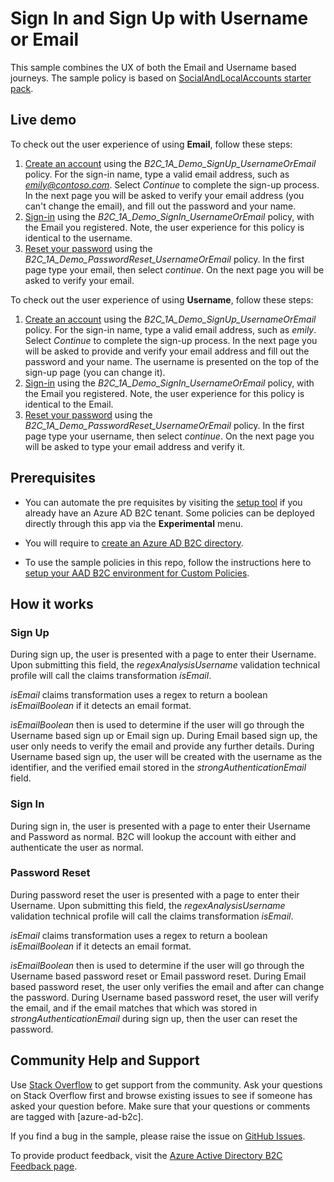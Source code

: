 # Sign In and Sign Up with Username or Email

This sample combines the UX of both the Email and Username based journeys. The sample policy is based on [SocialAndLocalAccounts starter pack](../../../SocialAndLocalAccounts). 

## Live demo

To check out the user experience of using **Email**, follow these steps:

1. [Create an account](https://b2clivedemo.b2clogin.com/b2clivedemo.onmicrosoft.com/B2C_1A_Demo_SignUp_UsernameOrEmail/oauth2/v2.0/authorize?client_id=cfaf887b-a9db-4b44-ac47-5efff4e2902c&nonce=defaultNonce&redirect_uri=https%3A%2F%2Fjwt.ms&scope=openid&response_type=id_token&prompt=login) using the *B2C_1A_Demo_SignUp_UsernameOrEmail* policy. For the sign-in name, type a valid email address, such as *emily@contoso.com*. Select *Continue* to complete the sign-up process. In the next page you will be asked to verify your email address (you can't change the email), and fill out the password and your name.
1. [Sign-in](https://b2clivedemo.b2clogin.com/b2clivedemo.onmicrosoft.com/B2C_1A_Demo_SignIn_UsernameOrEmail/oauth2/v2.0/authorize?client_id=cfaf887b-a9db-4b44-ac47-5efff4e2902c&nonce=defaultNonce&redirect_uri=https%3A%2F%2Fjwt.ms&scope=openid&response_type=id_token&prompt=login) using the *B2C_1A_Demo_SignIn_UsernameOrEmail* policy, with the Email you registered. Note, the user experience for this policy is identical to the username.
1. [Reset your password](https://b2clivedemo.b2clogin.com/b2clivedemo.onmicrosoft.com/B2C_1A_Demo_PasswordReset_UsernameOrEmail/oauth2/v2.0/authorize?client_id=cfaf887b-a9db-4b44-ac47-5efff4e2902c&nonce=defaultNonce&redirect_uri=https%3A%2F%2Fjwt.ms&scope=openid&response_type=id_token&prompt=login) using the *B2C_1A_Demo_PasswordReset_UsernameOrEmail* policy. In the first page type your email, then select *continue*. On the next page you will be asked to verify your email.

To check out the user experience of using **Username**, follow these steps:

1. [Create an account](https://b2clivedemo.b2clogin.com/b2clivedemo.onmicrosoft.com/B2C_1A_Demo_SignUp_UsernameOrEmail/oauth2/v2.0/authorize?client_id=cfaf887b-a9db-4b44-ac47-5efff4e2902c&nonce=defaultNonce&redirect_uri=https%3A%2F%2Fjwt.ms&scope=openid&response_type=id_token&prompt=login) using the *B2C_1A_Demo_SignUp_UsernameOrEmail* policy. For the sign-in name, type a valid email address, such as *emily*. Select *Continue* to complete the sign-up process. In the next page you will be asked to provide and verify your email address and fill out the password and your name. The username is presented on the top of the sign-up page (you can change it).
1. [Sign-in](https://b2clivedemo.b2clogin.com/b2clivedemo.onmicrosoft.com/B2C_1A_Demo_SignIn_UsernameOrEmail/oauth2/v2.0/authorize?client_id=cfaf887b-a9db-4b44-ac47-5efff4e2902c&nonce=defaultNonce&redirect_uri=https%3A%2F%2Fjwt.ms&scope=openid&response_type=id_token&prompt=login) using the *B2C_1A_Demo_SignIn_UsernameOrEmail* policy, with the Email you registered. Note, the user experience for this policy is identical to the Email.
1. [Reset your password](https://b2clivedemo.b2clogin.com/b2clivedemo.onmicrosoft.com/B2C_1A_Demo_PasswordReset_UsernameOrEmail/oauth2/v2.0/authorize?client_id=cfaf887b-a9db-4b44-ac47-5efff4e2902c&nonce=defaultNonce&redirect_uri=https%3A%2F%2Fjwt.ms&scope=openid&response_type=id_token&prompt=login) using the *B2C_1A_Demo_PasswordReset_UsernameOrEmail* policy. In the first page type your username, then select *continue*. On the next page you will be asked to type your email address and verify it.

## Prerequisites

- You can automate the pre requisites by visiting the [setup tool](https://aka.ms/iefsetup) if you already have an Azure AD B2C tenant. Some policies can be deployed directly through this app via the **Experimental** menu.

- You will require to [create an Azure AD B2C directory](https://docs.microsoft.com/azure/active-directory-b2c/tutorial-create-tenant).

- To use the sample policies in this repo, follow the instructions here to [setup your AAD B2C environment for Custom Policies](https://docs.microsoft.com/azure/active-directory-b2c/active-directory-b2c-get-started-custom).


## How it works

### Sign Up

During sign up, the user is presented with a page to enter their Username. Upon submitting this field, the *regexAnalysisUsername* validation technical profile will call the claims transformation *isEmail*.

*isEmail* claims transformation uses a regex to return a boolean *isEmailBoolean* if it detects an email format.

*isEmailBoolean* then is used to determine if the user will go through the Username based sign up or Email sign up.
During Email based sign up, the user only needs to verify the email and provide any further details.
During Username based sign up, the user will be created with the username as the identifier, and the verified email stored in the *strongAuthenticationEmail* field.

### Sign In

During sign in, the user is presented with a page to enter their Username and Password as normal. B2C will lookup the account with either and authenticate the user as normal.

### Password Reset

During password reset the user is presented with a page to enter their Username. Upon submitting this field, the *regexAnalysisUsername* validation technical profile will call the claims transformation *isEmail*.

*isEmail* claims transformation uses a regex to return a boolean *isEmailBoolean* if it detects an email format.

*isEmailBoolean* then is used to determine if the user will go through the Username based password reset or Email password reset.
During Email based password reset, the user only verifies the email and after can change the password.
During Username based password reset, the user will verify the email, and if the email matches that which was stored in *strongAuthenticationEmail* during sign up, then the user can reset the password.

## Community Help and Support

Use [Stack Overflow](https://stackoverflow.com/questions/tagged/azure-ad-b2c) to get support from the community. Ask your questions on Stack Overflow first and browse existing issues to see if someone has asked your question before. Make sure that your questions or comments are tagged with [azure-ad-b2c].

If you find a bug in the sample, please raise the issue on [GitHub Issues](https://github.com/azure-ad-b2c/samples/issues).

To provide product feedback, visit the [Azure Active Directory B2C Feedback page](https://feedback.azure.com/forums/169401-azure-active-directory?category_id=160596).